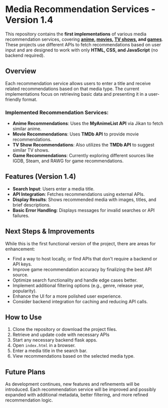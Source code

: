 # Media Recommendation Services - Version 1.4

This repository contains the **first implementations** of various media recommendation services, covering **[anime](/v1/anime/README.md), [movies](/v1/movies/README.md), [TV shows](/v1/shows/README.md), and [games](/v1/games/README.md)**. These projects use different APIs to fetch recommendations based on user input and are designed to work with only **HTML, CSS, and JavaScript** (no backend required).

## Overview
Each recommendation service allows users to enter a title and receive related recommendations based on that media type. The current implementations focus on retrieving basic data and presenting it in a user-friendly format.

### Implemented Recommendation Services:
- **Anime Recommendations**: Uses the **MyAnimeList API** via Jikan to fetch similar anime.
- **Movie Recommendations**: Uses **TMDb API** to provide movie recommendations.
- **TV Show Recommendations**: Also utilizes the **TMDb API** to suggest similar TV shows.
- **Game Recommendations**: Currently exploring different sources like IGDB, Steam, and RAWG for game recommendations.

## Features (Version 1.4)
- **Search Input**: Users enter a media title.
- **API Integration**: Fetches recommendations using external APIs.
- **Display Results**: Shows recommended media with images, titles, and brief descriptions.
- **Basic Error Handling**: Displays messages for invalid searches or API failures.

## Next Steps & Improvements
While this is the first functional version of the project, there are areas for enhancement:
- Find a way to host locally, or find APIs that don't require a backend or API keys.
- Improve game recommendation accuracy by finalizing the best API source.
- Optimize search functionality and handle edge cases better.
- Implement additional filtering options (e.g., genre, release year, popularity).
- Enhance the UI for a more polished user experience.
- Consider backend integration for caching and reducing API calls.

## How to Use
1. Clone the repository or download the project files.
2. Retrieve and update code with necessary APIs
3. Start any necessary backend flask apps.
4. Open `index.html` in a browser.
5. Enter a media title in the search bar.
6. View recommendations based on the selected media type.

## Future Plans
As development continues, new features and refinements will be introduced. Each recommendation service will be improved and possibly expanded with additional metadata, better filtering, and more refined recommendation logic.

